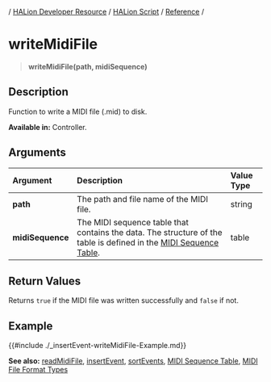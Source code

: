 / [HALion Developer Resource](../../HALion-Developer-Resource.md) / [HALion Script](./HALion-Script.md) / [Reference](./Reference.md) /

# writeMidiFile

>**writeMidiFile(path, midiSequence)**

## Description

Function to write a MIDI file (.mid) to disk.

**Available in:** Controller.

## Arguments

|Argument|Description|Value Type|
|:-|:-|:-|
|**path**|The path and file name of the MIDI file.|string|
|**midiSequence**|The MIDI sequence table that contains the data. The structure of the table is defined in the [MIDI Sequence Table](./MIDI-Sequence-Table.md).|table|

## Return Values

Returns ``true`` if the MIDI file was written successfully and ``false`` if not.

## Example

{{#include ./_insertEvent-writeMidiFile-Example.md}}

**See also:** [readMidiFile](./readMidiFile.md), [insertEvent](./insertEvent.md), [sortEvents](./sortEvents.md), [MIDI Sequence Table](./MIDI-Sequence-Table.md), [MIDI File Format Types](./MIDI-File-Format-Types.md)